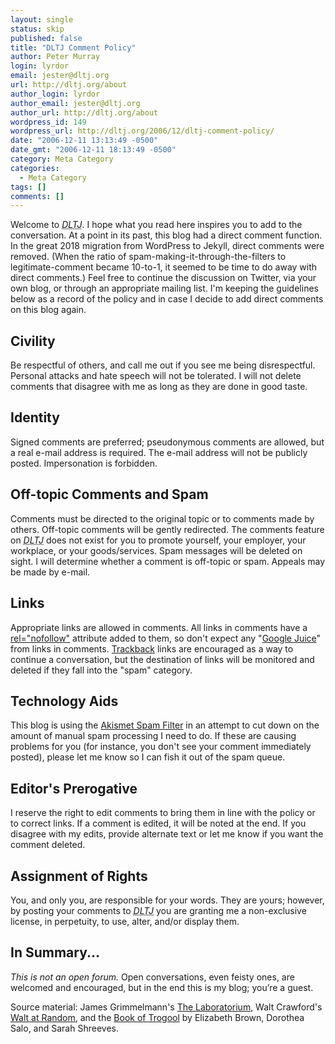 ```yaml
---
layout: single
status: skip
published: false
title: "DLTJ Comment Policy"
author: Peter Murray
login: lyrdor
email: jester@dltj.org
url: http://dltj.org/about
author_login: lyrdor
author_email: jester@dltj.org
author_url: http://dltj.org/about
wordpress_id: 149
wordpress_url: http://dltj.org/2006/12/dltj-comment-policy/
date: "2006-12-11 13:13:49 -0500"
date_gmt: "2006-12-11 18:13:49 -0500"
category: Meta Category
categories:
  - Meta Category
tags: []
comments: []
---
```


Welcome to _<acronym title="Disruptive Library Technology Jester">DLTJ</acronym>_.
I hope what you read here inspires you to add to the conversation.
At a point in its past, this blog had a direct comment function.
In the great 2018 migration from WordPress to Jekyll, direct comments were removed.
(When the ratio of spam-making-it-through-the-filters to legitimate-comment became 10-to-1, it seemed to be time to do away with direct comments.)
Feel free to continue the discussion on Twitter, via your own blog, or through an appropriate mailing list.
I'm keeping the guidelines below as a record of the policy and in case I decide to add direct comments on this blog again.

## Civility

Be respectful of others, and call me out if you see me being disrespectful.
Personal attacks and hate speech will not be tolerated.
I will not delete comments that disagree with me as long as they are done in good taste.

## Identity

Signed comments are preferred; pseudonymous comments are allowed, but a real e-mail address is required.
The e-mail address will not be publicly posted.
Impersonation is forbidden.

## Off-topic Comments and Spam

Comments must be directed to the original topic or to comments made by others.
Off-topic comments will be gently redirected.
The comments feature on _<acronym title="Disruptive Library Technology Jester">DLTJ</acronym>_ does not exist for you to promote yourself, your employer, your workplace, or your goods/services.
Spam messages will be deleted on sight.
I will determine whether a comment is off-topic or spam.
Appeals may be made by e-mail.

## Links

Appropriate links are allowed in comments. All links in comments have a [rel="nofollow"](http://en.wikipedia.org/wiki/Nofollow "nofollow | Wikipedia") attribute added to them, so don't expect any "[Google Juice](http://www.c2.com/cgi/wiki?GoogleJuice)" from links in comments.
[Trackback](http://en.wikipedia.org/wiki/Trackback "Trackback - Wikipedia") links are encouraged as a way to continue a conversation, but the destination of links will be monitored and deleted if they fall into the "spam" category.

## Technology Aids

This blog is using the [Akismet Spam Filter](http://akismet.com/) in an attempt to cut down on the amount of manual spam processing I need to do.
If these are causing problems for you (for instance, you don't see your comment immediately posted), please let me know so I can fish it out of the spam queue.

## Editor's Prerogative

I reserve the right to edit comments to bring them in line with the policy or to correct links.
If a comment is edited, it will be noted at the end.
If you disagree with my edits, provide alternate text or let me know if you want the comment deleted.

## Assignment of Rights

You, and only you, are responsible for your words. They are yours; however, by posting your comments to _<acronym title="Disruptive Library Technology Jester">DLTJ</acronym>_ you are granting me a non-exclusive license, in perpetuity, to use, alter, and/or display them.

## In Summary...

_This is not an open forum._ Open conversations, even feisty ones, are welcomed and encouraged, but in the end this is my blog; you&rsquo;re a guest.

Source material: James Grimmelmann's [The Laboratorium](http://laboratorium.net/pages/comment-policy.html "The Laboratorium: Comment Policy"), Walt Crawford's [Walt at Random](http://walt.lishost.org/comment-policy/), and the [Book of Trogool](http://scientopia.org/blogs/bookoftrogool/about/ "About Book of Trogool") by Elizabeth Brown, Dorothea Salo, and Sarah Shreeves.
